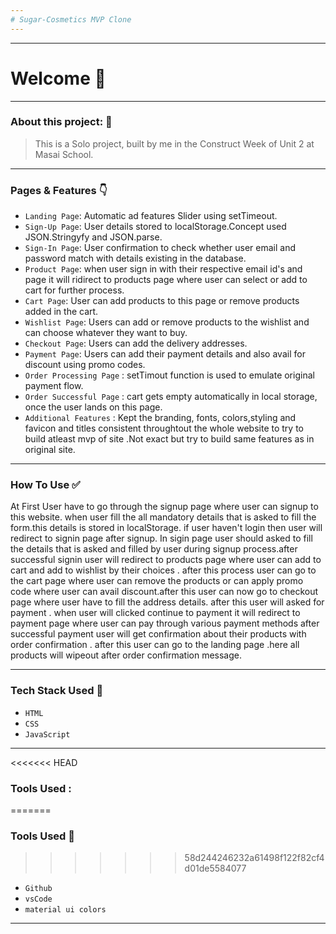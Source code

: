 ```yaml
---
# Sugar-Cosmetics MVP Clone
---
```


---
# Welcome :wave:
---

### About this project: :raised_hands:

> This is a Solo project, built by me in the Construct Week of Unit 2 at Masai School.

---




### Pages & Features :point_down:

- `Landing Page`: Automatic ad features Slider using setTimeout.
- `Sign-Up Page`: User details stored to localStorage.Concept used JSON.Stringyfy and JSON.parse.
- `Sign-In Page`: User confirmation to check whether user email and password match with details existing in the database.
- `Product Page`: when user sign in with their respective email id's and  page it will ridirect to products page where user can select or add to cart for further process.
- `Cart Page`: User can add products to this page or remove products added in the cart.
- `Wishlist Page`: Users can add or remove products to the wishlist and can choose whatever they  want to buy.
- `Checkout Page`: Users can add the delivery addresses.
- `Payment Page`: Users can add their payment details and also avail for discount using promo codes.
- `Order Processing Page` : setTimout function is used to emulate original payment flow.
- `Order Successful Page` : cart gets empty automatically in local storage, once the user lands on this page.
- `Additional Features` : Kept the branding, fonts, colors,styling and favicon and titles consistent throughtout the whole website to try to build atleast mvp of site .Not exact but try to build same features as in original site.

---




### How To Use ✅

At First User have to go through the signup page where user can signup to this website.  when user fill the all mandatory details that is asked to fill the form.this details is stored in localStorage.
if user haven't login then user will redirect to signin page after signup. In sigin page user should asked to fill the details that is asked and filled by user during signup process.after successful signin user will redirect to products page where user can add to cart and add to wishlist by their choices . after this process user can go to the cart page where user can remove the products or can apply promo code where user can avail discount.after this user  can now go to checkout page where user have to fill the address details. after this user will asked for payment . when user will clicked continue to payment it will redirect to payment page where user can pay through  various payment methods after successful payment user will get confirmation about their products with order confirmation . after this user can go to the landing page .here all products will wipeout after order confirmation message.

---

### Tech Stack Used :wrench:

- `HTML`
- `CSS`
- `JavaScript`

---
<<<<<<< HEAD

### Tools Used :

=======
### Tools Used 🔧
>>>>>>> 58d244246232a61498f122f82cf4d01de5584077
- `Github`
- `vsCode`
- `material ui colors`

---













